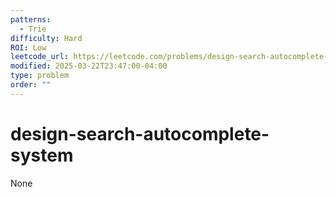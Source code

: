 ```yaml
---
patterns:
  - Trie
difficulty: Hard
ROI: Low
leetcode_url: https://leetcode.com/problems/design-search-autocomplete-system/
modified: 2025-03-22T23:47:00-04:00
type: problem
order: ""
---
```


# design-search-autocomplete-system

None
